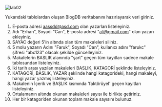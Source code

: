 
![lab02](https://user-images.githubusercontent.com/7565785/131219763-8a3fed82-2786-42fc-8e99-d44835172d30.png)

Yukarıdaki tablolardan oluşan BlogDB veritabanını hazırlayarak veri giriniz.

1. E-posta adresi aassdd@asd.com olan yazarları listeleyiniz.
2. Adı "Erhan", Soyadı "Can", E-posta adresi "ali@gmail.com" olan yazarı ekleyiniz.
3. SAYAC değeri 5'in altında olan tüm makaleleri siliniz.
4. 5 molu yazarın Adını "Faruk", Soyadı "Can", kullanıcı adını "farukc" şifresi "abc123" olacak şekilde güncelleyiniz.
5. Makalelerin BASLIK alanında "şart" geçen tüm kayıtları sadece makale tablosundan listeleyiniz.
6. İki tarih arası yazılan makaleleri BASLIK, KATAGORİ şeklinde listeleyiniz.
7. KATAGORİ, BASLIK, YAZAR şeklinde hangi katagorideki, hangi makaleyi, hangi yazar yazmış listeleyiniz.
8. Makalenin İçerik ve BAŞLIK  kısmında 'faktörüyel' geçen kayıtları listeleyiniz.
9. Ortalamanın altında okunan makaleleri sayısı ile birlikte getiriniz.
10. Her bir katagoriden okunan toplam makale sayısını bulunuz.